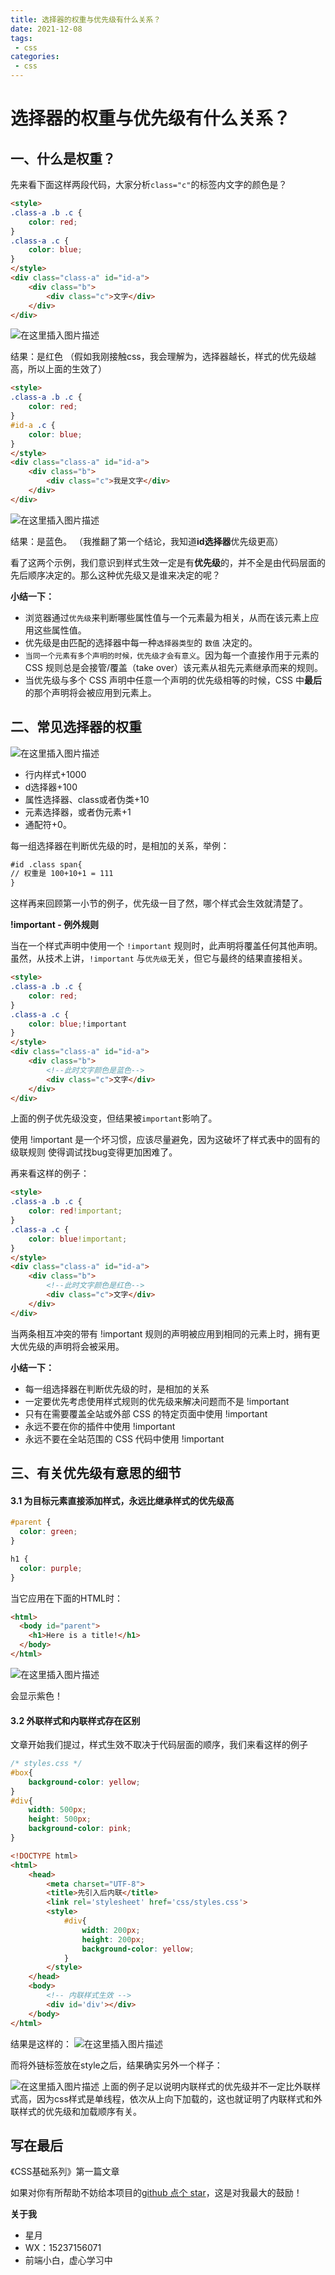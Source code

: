 ```yaml
---
title: 选择器的权重与优先级有什么关系？
date: 2021-12-08
tags:
 - css
categories: 
 - css
---
```


# 选择器的权重与优先级有什么关系？

## 一、什么是权重？

先来看下面这样两段代码，大家分析`class="c"`的标签内文字的颜色是？

```html
<style>
.class-a .b .c {
    color: red;
}
.class-a .c {
    color: blue;
}
</style>
<div class="class-a" id="id-a">
    <div class="b">
        <div class="c">文字</div>
    </div>
</div>
```

![在这里插入图片描述](https://img-blog.csdnimg.cn/20210221163339949.png?x-oss-process=image/watermark,type_ZmFuZ3poZW5naGVpdGk,shadow_10,text_aHR0cHM6Ly9ibG9nLmNzZG4ubmV0L2piajY1Njg4Mzl6,size_16,color_FFFFFF,t_70)

结果：是红色
（假如我刚接触css，我会理解为，选择器越长，样式的优先级越高，所以上面的生效了）


```html
<style>
.class-a .b .c {
    color: red;
}
#id-a .c {
    color: blue;
}
</style>
<div class="class-a" id="id-a">
    <div class="b">
        <div class="c">我是文字</div>
    </div>
</div>
```

![在这里插入图片描述](https://img-blog.csdnimg.cn/20210221163441269.png?x-oss-process=image/watermark,type_ZmFuZ3poZW5naGVpdGk,shadow_10,text_aHR0cHM6Ly9ibG9nLmNzZG4ubmV0L2piajY1Njg4Mzl6,size_16,color_FFFFFF,t_70)


结果：是蓝色。
（我推翻了第一个结论，我知道**id选择器**优先级更高）

看了这两个示例，我们意识到样式生效一定是有**优先级**的，并不全是由代码层面的先后顺序决定的。那么这种优先级又是谁来决定的呢？


**小结一下：**

* 浏览器通过`优先级`来判断哪些属性值与一个元素最为相关，从而在该元素上应用这些属性值。
* 优先级是由匹配的选择器中每一种`选择器类型`的 `数值` 决定的。
* `当同一个元素有多个声明的时候，优先级才会有意义`。因为每一个直接作用于元素的 CSS 规则总是会接管/覆盖（take over）该元素从祖先元素继承而来的规则。
* 当优先级与多个 CSS 声明中任意一个声明的优先级相等的时候，CSS 中**最后**的那个声明将会被应用到元素上。

## 二、常见选择器的权重

![在这里插入图片描述](https://img-blog.csdnimg.cn/20210221162345604.png?x-oss-process=image/watermark,type_ZmFuZ3poZW5naGVpdGk,shadow_10,text_aHR0cHM6Ly9ibG9nLmNzZG4ubmV0L2piajY1Njg4Mzl6,size_16,color_FFFFFF,t_70)



* 行内样式+1000
* d选择器+100
* 属性选择器、class或者伪类+10
* 元素选择器，或者伪元素+1
* 通配符+0。

每一组选择器在判断优先级的时，是相加的关系，举例：

```html
#id .class span{
// 权重是 100+10+1 = 111
}
```

这样再来回顾第一小节的例子，优先级一目了然，哪个样式会生效就清楚了。

**!important	- 例外规则**

当在一个样式声明中使用一个 `!important` 规则时，此声明将覆盖任何其他声明。虽然，从技术上讲，`!important` 与`优先级`无关，但它与最终的结果直接相关。

```html
<style>
.class-a .b .c {
    color: red;
}
.class-a .c {
    color: blue;!important
}
</style>
<div class="class-a" id="id-a">
    <div class="b">
    	<!--此时文字颜色是蓝色-->
        <div class="c">文字</div>
    </div>
</div>
```

上面的例子优先级没变，但结果被`important`影响了。

使用 !important 是一个坏习惯，应该尽量避免，因为这破坏了样式表中的固有的级联规则 使得调试找bug变得更加困难了。

再来看这样的例子：

```html
<style>
.class-a .b .c {
    color: red!important;
}
.class-a .c {
    color: blue!important;
}
</style>
<div class="class-a" id="id-a">
    <div class="b">
    	<!--此时文字颜色是红色-->
        <div class="c">文字</div>
    </div>
</div>
```

当两条相互冲突的带有 !important 规则的声明被应用到相同的元素上时，拥有更大优先级的声明将会被采用。

**小结一下：**

* 每一组选择器在判断优先级的时，是相加的关系
* 一定要优先考虑使用样式规则的优先级来解决问题而不是 !important
* 只有在需要覆盖全站或外部 CSS 的特定页面中使用 !important
* 永远不要在你的插件中使用 !important
* 永远不要在全站范围的 CSS 代码中使用 !important

## 三、有关优先级有意思的细节

#### 3.1 为目标元素直接添加样式，永远比继承样式的优先级高
```css
#parent {
  color: green;
}

h1 {
  color: purple;
}
```
当它应用在下面的HTML时：
```html
<html>
  <body id="parent">
    <h1>Here is a title!</h1>
  </body>
</html>
```

![在这里插入图片描述](https://img-blog.csdnimg.cn/20210221163613406.png?x-oss-process=image/watermark,type_ZmFuZ3poZW5naGVpdGk,shadow_10,text_aHR0cHM6Ly9ibG9nLmNzZG4ubmV0L2piajY1Njg4Mzl6,size_16,color_FFFFFF,t_70)


会显示紫色！

#### 3.2 外联样式和内联样式存在区别

文章开始我们提过，样式生效不取决于代码层面的顺序，我们来看这样的例子

```css
/* styles.css */
#box{
	background-color: yellow;
}
#div{
	width: 500px;
	height: 500px;
	background-color: pink;
}
```

```html
<!DOCTYPE html>
<html>
	<head>
		<meta charset="UTF-8">
		<title>先引入后内联</title>
		<link rel='stylesheet' href='css/styles.css'>
		<style>
			#div{
				width: 200px;
				height: 200px;
				background-color: yellow;
			}
		</style>
	</head>
	<body>
		<!-- 内联样式生效 -->
		<div id='div'></div>
	</body>
</html>
```

结果是这样的：
![在这里插入图片描述](https://img-blog.csdnimg.cn/20210221160655580.png?x-oss-process=image/watermark,type_ZmFuZ3poZW5naGVpdGk,shadow_10,text_aHR0cHM6Ly9ibG9nLmNzZG4ubmV0L2piajY1Njg4Mzl6,size_16,color_FFFFFF,t_70)

而将外链标签放在style之后，结果确实另外一个样子：

![在这里插入图片描述](https://img-blog.csdnimg.cn/20210221160813766.png)
上面的例子足以说明内联样式的优先级并不一定比外联样式高，因为css样式是单线程，依次从上向下加载的，这也就证明了内联样式和外联样式的优先级和加载顺序有关。


## 写在最后

《CSS基础系列》第一篇文章

如果对你有所帮助不妨给本项目的[github 点个 star](https://github.com/858399075/xingyuejs)，这是对我最大的鼓励！

**关于我**

- 星月
- WX：15237156071
- 前端小白，虚心学习中

